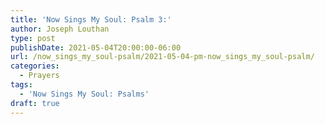 ```yaml
---
title: 'Now Sings My Soul: Psalm 3:'
author: Joseph Louthan
type: post
publishDate: 2021-05-04T20:00:00-06:00
url: /now_sings_my_soul-psalm/2021-05-04-pm-now_sings_my_soul-psalm/
categories:
  - Prayers
tags:
  - 'Now Sings My Soul: Psalms'
draft: true
---
```

<pre>
<div style="font-variant: small-caps;">

</div>

</pre>
